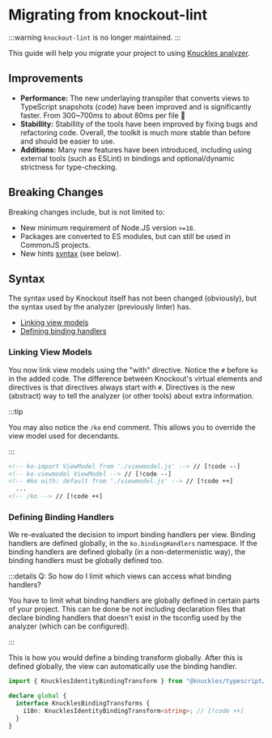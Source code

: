 # Migrating from knockout-lint

:::warning
`knockout-lint` is no longer maintained.
:::

<!-- @include: @/parts/migration-intro.md -->

This guide will help you migrate your project to using [Knuckles analyzer](/guide/analyzer/overview).

## Improvements

- **Performance:** The new underlaying transpiler that converts views to TypeScript snapshots (code) have been improved and is significantly faster. From 300~700ms to about 80ms per file 🤯
- **Stabillity:** Stabillity of the tools have been improved by fixing bugs and refactoring code. Overall, the toolkit is much more stable than before and should be easier to use.
- **Additions:** Many new features have been introduced, including using external tools (such as ESLint) in bindings and optional/dynamic strictness for type-checking.

## Breaking Changes

Breaking changes include, but is not limited to:

- New minimum requirement of Node.JS version `>=18`.
- Packages are converted to ES modules, but can still be used in CommonJS projects.
- New hints [syntax](#syntax) (see below).

## Syntax

The syntax used by Knockout itself has not been changed (obviously), but the syntax used by the analyzer (previously linter) has.

- [Linking view models](#linking-view-models) <!-- no toc  -->
- [Defining binding handlers](#defining-binding-handlers)

### Linking View Models

You now link view models using the "with" directive. Notice the `#` before `ko` in the added code. The difference between Knockout's virtual elements and directives is that directives always start with `#`. Directives is the new (abstract) way to tell the analyzer (or other tools) about extra information.

:::tip

You may also notice the `/ko` end comment. This allows you to override the view model used for decendants.

:::

<!-- prettier-ignore -->
```html
<!-- ko-import ViewModel from './viewmodel.js' --> // [!code --]
<!-- ko-viewmodel ViewModel --> // [!code --]
<!-- #ko with: default from './viewmodel.js' --> // [!code ++]
  ...
<!-- /ko --> // [!code ++]
```

### Defining Binding Handlers

We re-evaluated the decision to import binding handlers per view. Binding handlers are defined globally, in the `ko.bindingHandlers` namespace. If the binding handlers are defined globally (in a non-determenistic way), the binding handlers must be globally defined too.

:::details Q: So how do I limit which views can access what binding handlers?

You have to limit what binding handlers are globally defined in certain parts of your project. This can be done be not including declaration files that declare binding handlers that doesn't exist in the tsconfig used by the analyzer (which can be configured).

:::

This is how you would define a binding transform globally. After this is defined globally, the view can automatically use the binding handler.

```ts
import { KnucklesIdentityBindingTransform } from "@knuckles/typescript/types";

declare global {
  interface KnucklesBindingTransforms {
    i18n: KnucklesIdentityBindingTransform<string>; // [!code ++]
  }
}
```

